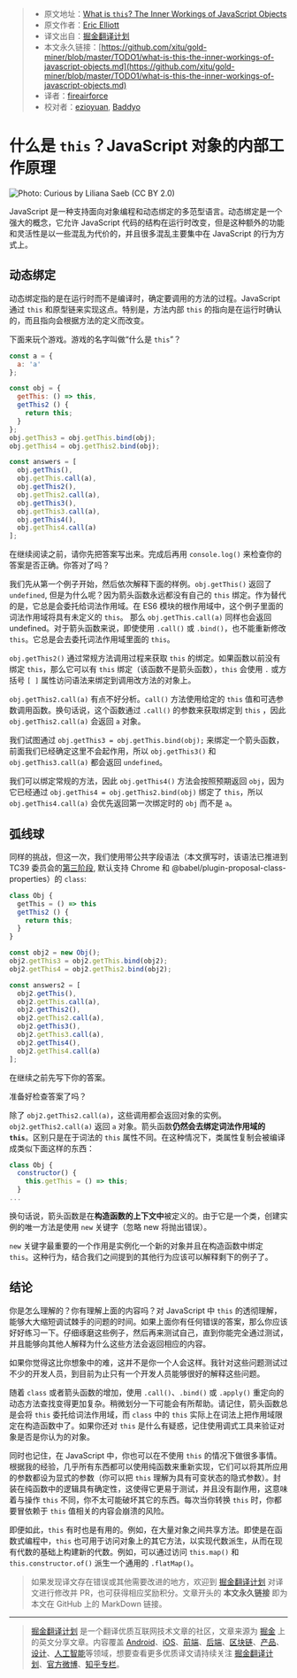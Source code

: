 > * 原文地址：[What is `this`? The Inner Workings of JavaScript Objects](https://medium.com/javascript-scene/what-is-this-the-inner-workings-of-javascript-objects-d397bfa0708a)
> * 原文作者：[Eric Elliott](https://medium.com/@_ericelliott)
> * 译文出自：[掘金翻译计划](https://github.com/xitu/gold-miner)
> * 本文永久链接：[https://github.com/xitu/gold-miner/blob/master/TODO1/what-is-this-the-inner-workings-of-javascript-objects.md](https://github.com/xitu/gold-miner/blob/master/TODO1/what-is-this-the-inner-workings-of-javascript-objects.md)
> * 译者：[fireairforce](https://github.com/fireairforce)
> * 校对者：[ezioyuan](https://github.com/ezioyuan), [Baddyo](https://github.com/Baddyo)

# 什么是 `this`？JavaScript 对象的内部工作原理

![**Photo: Curious by Liliana Saeb (CC BY 2.0)**](https://cdn-images-1.medium.com/max/3200/1*q-p49V6XkQRrvh5w4vauSg.jpeg)

JavaScript 是一种支持面向对象编程和动态绑定的多范型语言。动态绑定是一个强大的概念，它允许 JavaScript 代码的结构在运行时改变，但是这种额外的功能和灵活性是以一些混乱为代价的，并且很多混乱主要集中在 JavaScript 的行为方式上。

## 动态绑定

动态绑定指的是在运行时而不是编译时，确定要调用的方法的过程。JavaScript 通过 `this` 和原型链来实现这点。特别是，方法内部 `this` 的指向是在运行时确认的，而且指向会根据方法的定义而改变。

下面来玩个游戏。游戏的名字叫做“什么是 `this`”？

```js
const a = {
  a: 'a'
};

const obj = {
  getThis: () => this,
  getThis2 () {
    return this;
  }
};
obj.getThis3 = obj.getThis.bind(obj);
obj.getThis4 = obj.getThis2.bind(obj);

const answers = [
  obj.getThis(),
  obj.getThis.call(a),
  obj.getThis2(),
  obj.getThis2.call(a),
  obj.getThis3(),
  obj.getThis3.call(a),
  obj.getThis4(),
  obj.getThis4.call(a)
];
```

在继续阅读之前，请你先把答案写出来。完成后再用 `console.log()` 来检查你的答案是否正确。你答对了吗？

我们先从第一个例子开始，然后依次解释下面的样例。`obj.getThis()` 返回了 `undefined`, 但是为什么呢？因为箭头函数永远都没有自己的 `this` 绑定。作为替代的是，它总是会委托给词法作用域。在 ES6 模块的根作用域中，这个例子里面的词法作用域将具有未定义的 `this`。 那么 `obj.getThis.call(a)` 同样也会返回 undefined。对于箭头函数来说，即使使用 `.call()` 或 `.bind()`，也不能重新修改 `this`。它总是会去委托词法作用域里面的 `this`。 

`obj.getThis2()` 通过常规方法调用过程来获取 `this` 的绑定。如果函数以前没有绑定 `this`，那么它可以有 `this` 绑定（该函数不是箭头函数），`this` 会使用 `.` 或方括号 `[ ]` 属性访问语法来绑定到调用改方法的对象上。

`obj.getThis2.call(a)` 有点不好分析。`call()` 方法使用给定的 `this` 值和可选参数调用函数。换句话说，这个函数通过 `.call()` 的参数来获取绑定到 `this` ，因此 `obj.getThis2.call(a)` 会返回 `a` 对象。

我们试图通过 `obj.getThis3 = obj.getThis.bind(obj);` 来绑定一个箭头函数，前面我们已经确定这里不会起作用，所以 `obj.getThis3()` 和 `obj.getThis3.call(a)` 都会返回 `undefined`。

我们可以绑定常规的方法，因此 `obj.getThis4()` 方法会按照预期返回 `obj`，因为它已经通过 `obj.getThis4 = obj.getThis2.bind(obj)` 绑定了 `this`，所以 `obj.getThis4.call(a)` 会优先返回第一次绑定时的 `obj` 而不是 `a`。

## 弧线球

同样的挑战，但这一次，我们使用带公共字段语法（本文撰写时，该语法已推进到 TC39 委员会的[第三阶段](https://github.com/tc39/proposal-class-fields), 默认支持 Chrome 和 @babel/plugin-proposal-class-properties）的 `class`:

```js
class Obj {
  getThis = () => this
  getThis2 () {
    return this;
  }
}

const obj2 = new Obj();
obj2.getThis3 = obj2.getThis.bind(obj2);
obj2.getThis4 = obj2.getThis2.bind(obj2);

const answers2 = [
  obj2.getThis(),
  obj2.getThis.call(a),
  obj2.getThis2(),
  obj2.getThis2.call(a),
  obj2.getThis3(),
  obj2.getThis3.call(a),
  obj2.getThis4(),
  obj2.getThis4.call(a)
];
```

在继续之前先写下你的答案。

准备好检查答案了吗？

除了 `obj2.getThis2.call(a)`，这些调用都会返回对象的实例。`obj2.getThis2.call(a)` 返回 `a` 对象。箭头函数**仍然会去绑定词法作用域的 `this`**。区别只是在于词法的 `this` 属性不同。在这种情况下，类属性复制会被编译成类似下面这样的东西：

```js
class Obj {
  constructor() {
    this.getThis = () => this;
  }
...
```

换句话说，箭头函数是在**构造函数的上下文中**被定义的。由于它是一个类，创建实例的唯一方法是使用 `new` 关键字（忽略 new 将抛出错误）。

`new` 关键字最重要的一个作用是实例化一个新的对象并且在构造函数中绑定 `this`。这种行为，结合我们之间提到的其他行为应该可以解释剩下的例子了。

## 结论

你是怎么理解的？你有理解上面的内容吗？对 JavaScript 中 `this` 的透彻理解，能够大大缩短调试棘手的问题的时间。如果上面你有任何错误的答案，那么你应该好好练习一下。仔细琢磨这些例子，然后再来测试自己，直到你能完全通过测试，并且能够向其他人解释为什么这些方法会返回相应的内容。 

如果你觉得这比你想象中的难，这并不是你一个人会这样。我针对这些问题测试过不少的开发人员，到目前为止只有一个开发人员能够很好的解释这些问题。

随着 `class` 或者箭头函数的增加，使用 `.call()`、`.bind()` 或 `.apply()` 重定向的动态方法查找变得更加复杂。稍微划分一下可能会有所帮助。请记住，箭头函数总是会将 `this` 委托给词法作用域，而 `class` 中的 `this` 实际上在词法上把作用域限定在构造函数中了。如果你还对 `this` 是什么有疑惑，记住使用调式工具来验证对象是否是你认为的对象。

同时也记住，在 JavaScript 中，你也可以在不使用 `this` 的情况下做很多事情。根据我的经验，几乎所有东西都可以使用纯函数来重新实现，它们可以将其所应用的参数都设为显式的参数（你可以把 `this` 理解为具有可变状态的隐式参数）。封装在纯函数中的逻辑具有确定性，这使得它更易于测试，并且没有副作用，这意味着与操作 `this` 不同，你不太可能破坏其它的东西。每次当你转换 `this` 时，你都要冒依赖于 `this` 值相关的内容会崩溃的风险。

即便如此，`this` 有时也是有用的。例如，在大量对象之间共享方法。即使是在函数式编程中，`this` 也可用于访问对象上的其它方法，以实现代数派生，从而在现有代数的基础上构建新的代数。例如，可以通过访问 `this.map()` 和 `this.constructor.of()` 派生一个通用的 `.flatMap()`。

> 如果发现译文存在错误或其他需要改进的地方，欢迎到 [掘金翻译计划](https://github.com/xitu/gold-miner) 对译文进行修改并 PR，也可获得相应奖励积分。文章开头的 **本文永久链接** 即为本文在 GitHub 上的 MarkDown 链接。

---

> [掘金翻译计划](https://github.com/xitu/gold-miner) 是一个翻译优质互联网技术文章的社区，文章来源为 [掘金](https://juejin.im) 上的英文分享文章。内容覆盖 [Android](https://github.com/xitu/gold-miner#android)、[iOS](https://github.com/xitu/gold-miner#ios)、[前端](https://github.com/xitu/gold-miner#前端)、[后端](https://github.com/xitu/gold-miner#后端)、[区块链](https://github.com/xitu/gold-miner#区块链)、[产品](https://github.com/xitu/gold-miner#产品)、[设计](https://github.com/xitu/gold-miner#设计)、[人工智能](https://github.com/xitu/gold-miner#人工智能)等领域，想要查看更多优质译文请持续关注 [掘金翻译计划](https://github.com/xitu/gold-miner)、[官方微博](http://weibo.com/juejinfanyi)、[知乎专栏](https://zhuanlan.zhihu.com/juejinfanyi)。
